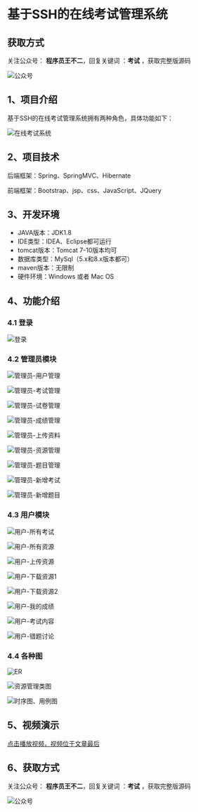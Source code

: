 # 基于SSH的在线考试管理系统

## 获取方式

关注公众号： **程序员王不二**，回复关键词  ：**考试** ，获取完整版源码

![公众号](https://project-images-1256969109.cos.ap-chongqing.myqcloud.com/Typora-Images/202205281253739.png)

## 1、项目介绍

基于SSH的在线考试管理系统拥有两种角色，具体功能如下：

![在线考试系统](https://project-images-1256969109.cos.ap-chongqing.myqcloud.com/Typora-Images/202207151231124.png)


## 2、项目技术

后端框架：Spring、SpringMVC、Hibernate

前端框架：Bootstrap、jsp、css、JavaScript、JQuery

## 3、开发环境

- JAVA版本：JDK1.8
- IDE类型：IDEA、Eclipse都可运行
- tomcat版本：Tomcat 7-10版本均可
- 数据库类型：MySql（5.x和8.x版本都可） 
- maven版本：无限制
- 硬件环境：Windows 或者 Mac OS


## 4、功能介绍

### 4.1 登录

![登录](https://project-images-1256969109.cos.ap-chongqing.myqcloud.com/Typora-Images/202207151230726.jpg)

### 4.2 管理员模块

![管理员-用户管理](https://project-images-1256969109.cos.ap-chongqing.myqcloud.com/Typora-Images/202207151231657.jpg)

![管理员-考试管理](https://project-images-1256969109.cos.ap-chongqing.myqcloud.com/Typora-Images/202207151231657.jpg)

![管理员-试卷管理](https://project-images-1256969109.cos.ap-chongqing.myqcloud.com/Typora-Images/202207151232036.jpg)

![管理员-成绩管理](https://project-images-1256969109.cos.ap-chongqing.myqcloud.com/Typora-Images/202207151232702.jpg)

![管理员-上传资料](https://project-images-1256969109.cos.ap-chongqing.myqcloud.com/Typora-Images/202207151232738.jpg)

![管理员-资源管理](https://project-images-1256969109.cos.ap-chongqing.myqcloud.com/Typora-Images/202207151232105.jpg)

![管理员-题目管理](https://project-images-1256969109.cos.ap-chongqing.myqcloud.com/Typora-Images/202207151232345.jpg)

![管理员-新增考试](https://project-images-1256969109.cos.ap-chongqing.myqcloud.com/Typora-Images/202207151232057.jpg)

![管理员-新增题目](https://project-images-1256969109.cos.ap-chongqing.myqcloud.com/Typora-Images/202207151232560.jpg)

### 4.3 用户模块

![用户-所有考试](https://project-images-1256969109.cos.ap-chongqing.myqcloud.com/Typora-Images/202207151232589.jpg)

![用户-所有资源](https://project-images-1256969109.cos.ap-chongqing.myqcloud.com/Typora-Images/202207151232461.jpg)

![用户-上传资源](https://project-images-1256969109.cos.ap-chongqing.myqcloud.com/Typora-Images/202207151232135.jpg)

![用户-下载资源1](https://project-images-1256969109.cos.ap-chongqing.myqcloud.com/Typora-Images/202207151233689.jpg)

![用户-下载资源2](https://project-images-1256969109.cos.ap-chongqing.myqcloud.com/Typora-Images/202207151233330.jpg)

![用户-我的成绩](https://project-images-1256969109.cos.ap-chongqing.myqcloud.com/Typora-Images/202207151232857.jpg)

![用户-考试内容](https://project-images-1256969109.cos.ap-chongqing.myqcloud.com/Typora-Images/202207151232530.jpg)

![用户-错题讨论](https://project-images-1256969109.cos.ap-chongqing.myqcloud.com/Typora-Images/202207151232674.jpg)

### 4.4 各种图

![ER](https://project-images-1256969109.cos.ap-chongqing.myqcloud.com/Typora-Images/202207151233856.png)

![资源管理类图](https://project-images-1256969109.cos.ap-chongqing.myqcloud.com/Typora-Images/202207151233054.png)

![时序图、用例图](https://project-images-1256969109.cos.ap-chongqing.myqcloud.com/Typora-Images/202207151234100.jpg)

## 5、视频演示

[点击播放视频，视频位于文章最后](输入链接)

## 6、获取方式

关注公众号： **程序员王不二**，回复关键词  ：**考试** ，获取完整版源码



![公众号](https://project-images-1256969109.cos.ap-chongqing.myqcloud.com/Typora-Images/202205281253739.png)

